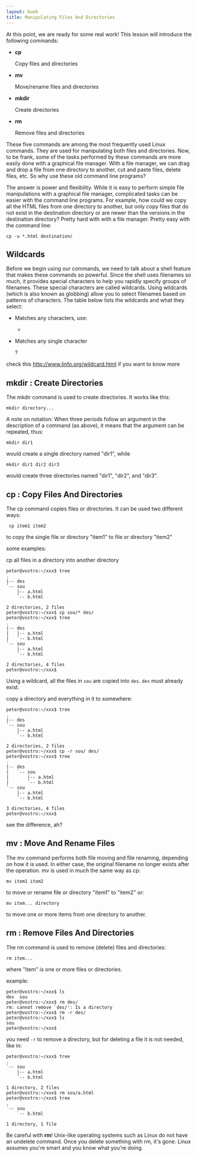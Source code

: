 ```yaml
---
layout: book
title: Manipulating Files And Directories
---
```



At this point, we are ready for some real work! This lesson will introduce
the following commands:
        
- __cp__ 
  
  Copy files and directories

- __mv__ 
  
  Move/rename files and directories

- __mkdir__ 
  
  Create directories

- __rm__ 
  
  Remove files and directories

These five commands are among the most frequently used Linux commands. They
are used for manipulating both files and directories.  Now, to be frank, some
of the tasks performed by these commands are more easily done with a graphical
file manager. With a file manager, we can drag and drop a file from one
directory to another, cut and paste files, delete files, etc. So why use these
old command line programs?  

The answer is power and flexibility. While it is
easy to perform simple file manipulations with a graphical file manager,
complicated tasks can be easier with the command line programs. For example,
how could we copy all the HTML files from one directory to another, but only
copy files that do not exist in the destination directory or are newer than
the versions in the destination directory? Pretty hard with with a file
manager. Pretty easy with the command line:

    cp -u *.html destination/


## Wildcards

Before we begin using our commands, we need to talk about a shell feature that
makes these commands so powerful. Since the shell uses filenames so much, it
provides special characters to help you rapidly specify groups of filenames.
These special characters are called wildcards. Using wildcards (which is also
known as globbing) allow you to select filenames based on patterns of
characters. The table below lists the wildcards and what they select:

- Matches any characters, use:

    *


- Matches any single character

    ?

check this 
<http://www.linfo.org/wildcard.html>
if you want to know more

## __mkdir__ : Create Directories

The mkdir command is used to create directories. It works like this:

    mkdir directory...

A note on notation: When three periods follow an argument in the description
of a command (as above), it means that the argument can be repeated, thus:

    mkdir dir1

would create a single directory named "dir1", while

    mkdir dir1 dir2 dir3

would create three directories named "dir1", "dir2", and "dir3".

## __cp__ : Copy Files And Directories

The cp command copies files or directories. It can be used two different ways:

     cp item1 item2

to copy the single file or directory "item1" to file or directory "item2"

some examples:

cp all files in a directory into another directory

    peter@vostro:~/xxx$ tree
    .
    |-- des
    `-- sou
        |-- a.html
        `-- b.html

    2 directories, 2 files
    peter@vostro:~/xxx$ cp sou/* des/
    peter@vostro:~/xxx$ tree
    .
    |-- des
    |   |-- a.html
    |   `-- b.html
    `-- sou
        |-- a.html
        `-- b.html

    2 directories, 4 files
    peter@vostro:~/xxx$ 

Using a wildcard, all the files in `sou` are copied into `des`. `des` must
already exist.


copy a directory and everything in it to somewhere:


    peter@vostro:~/xxx$ tree
    .
    |-- des
    `-- sou
        |-- a.html
        `-- b.html

    2 directories, 2 files
    peter@vostro:~/xxx$ cp -r sou/ des/
    peter@vostro:~/xxx$ tree
    .
    |-- des
    |   `-- sou
    |       |-- a.html
    |       `-- b.html
    `-- sou
        |-- a.html
        `-- b.html

    3 directories, 4 files
    peter@vostro:~/xxx$ 

see the difference, ah?

## __mv__ : Move And Rename Files
The mv command performs both file moving and file renaming, depending on how
it is
used. In either case, the original filename no longer exists after the
operation. mv is used
in much the same way as cp:

    mv item1 item2

to move or rename file or directory "item1" to "item2" or:

    mv item... directory

to move one or more items from one directory to another.

## __rm__ : Remove Files And Directories

The rm command is used to remove (delete) files and directories:

    rm item...

where "item" is one or more files or directories.

example:

    peter@vostro:~/xxx$ ls
    des  sou
    peter@vostro:~/xxx$ rm des/
    rm: cannot remove `des/': Is a directory
    peter@vostro:~/xxx$ rm -r des/
    peter@vostro:~/xxx$ ls
    sou
    peter@vostro:~/xxx$ 

you need `-r` to remove a directory, but for deleting a file it is not needed,
like in:


    peter@vostro:~/xxx$ tree
    .
    `-- sou
        |-- a.html
        `-- b.html

    1 directory, 2 files
    peter@vostro:~/xxx$ rm sou/a.html 
    peter@vostro:~/xxx$ tree
    .
    `-- sou
        `-- b.html

    1 directory, 1 file

Be careful with __rm__!  Unix-like operating systems such as Linux do not have
an undelete command.  Once you delete something with rm, it's gone. Linux
assumes you're smart and you know what you're doing.


